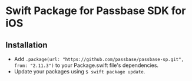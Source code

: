 # Swift Package for Passbase SDK for iOS

## Installation

- Add `.package(url: "https://github.com/passbase/passbase-sp.git", from: "2.11.3")` to your Package.swift file's dependencies.
- Update your packages using `$ swift package update`.